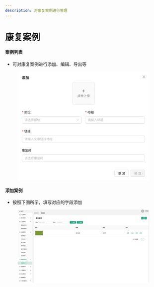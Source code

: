 ```yaml
---
description: 对康复案例进行管理
---
```


# 康复案例

#### 案例列表

* 可对康复案例进行添加、编辑、导出等

<figure><img src="../.gitbook/assets/新媒体康复案例.jpg" alt=""><figcaption></figcaption></figure>

#### 添加案例

* 按照下图所示，填写对应的字段添加

<figure><img src="../.gitbook/assets/新媒体添加康复案例.jpg" alt=""><figcaption></figcaption></figure>
